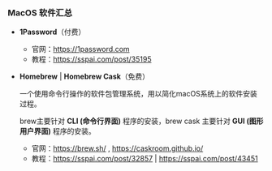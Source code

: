 ### MacOS 软件汇总

- **1Password**（付费）
  - 官网：https://1password.com
  - 教程：https://sspai.com/post/35195

- **Homebrew** | **Homebrew Cask**（免费）

  一个使用命令行操作的软件包管理系统，用以简化macOS系统上的软件安装过程。

  brew主要针对 **CLI (命令行界面)** 程序的安装，brew cask 主要针对 **GUI (图形用户界面)** 程序的安装。

  - 官网：https://brew.sh/ , https://caskroom.github.io/
  - 教程：https://sspai.com/post/32857 | https://sspai.com/post/43451

